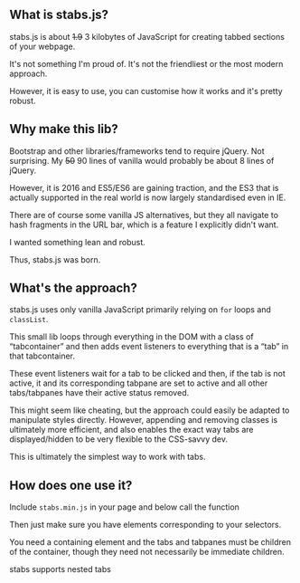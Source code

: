 <h2>What is stabs.js?</h2>
<p>stabs.js is about <s>1.9</s> 3 kilobytes of JavaScript for creating tabbed sections of your webpage.</p>
<p>It's not something I'm proud of. It's not the friendliest or the most modern approach.</p>
<p>However, it is easy to use, you can customise how it works and it's pretty robust.</p>
<h2>Why make this lib?</h2>
<p>Bootstrap and other libraries/frameworks tend to require jQuery. Not surprising. My <s>50</s> 90 lines of vanilla would probably be about 8 lines of jQuery.</p>
<p>However, it is 2016 and ES5/ES6 are gaining traction, and the ES3 that is actually supported in the real world is now largely standardised even in IE.</p>
<p>There are of course some vanilla JS alternatives, but they all navigate to hash fragments in the URL bar, which is a feature I explicitly didn't want.</p>
<p>I wanted something lean and robust.</p>
<p>Thus, stabs.js was born.</p>
<h2>What's the approach?</h2>
<p>stabs.js uses only vanilla JavaScript primarily relying on <code>for</code> loops and <code>classList</code>.</p>
<p>This small lib loops through everything in the DOM with a class of &ldquo;tabcontainer&rdquo; and then adds event listeners to everything that is a &ldquo;tab&rdquo; in that tabcontainer.</p>
<p>These event listeners wait for a tab to be clicked and then, if the tab is not active, it and its corresponding tabpane are set to active and all other tabs/tabpanes have their active status removed.</p>
<p>This might seem like cheating, but the approach could easily be adapted to manipulate styles directly. However, appending and removing classes is ultimately more efficient, and also enables the exact way tabs are displayed/hidden to be very flexible to the CSS-savvy dev.</p>
<p>This is ultimately the simplest way to work with tabs.</p>
<h2>How does one use it?</h2>
<p>Include <code>stabs.min.js</code> in your page and below call the function</p>
<p>Then just make sure you have elements corresponding to your selectors.</p>
<p>You need a containing element and the tabs and tabpanes must be children of the container, though they need not necessarily be immediate children.</p>
<p>stabs supports nested tabs</p>
